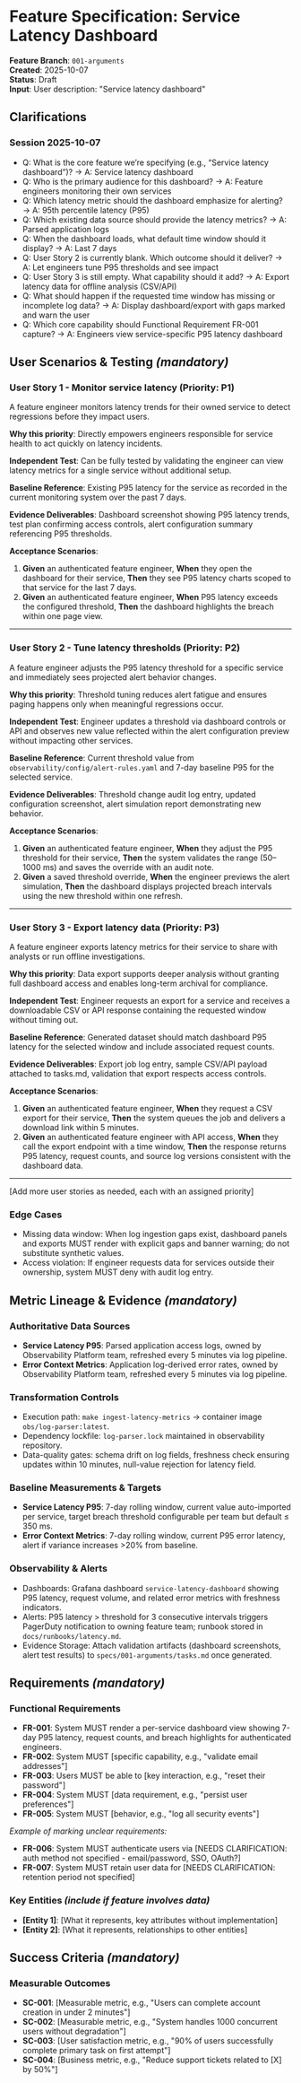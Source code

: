 # Feature Specification: Service Latency Dashboard

**Feature Branch**: `001-arguments`  
**Created**: 2025-10-07  
**Status**: Draft  
**Input**: User description: "Service latency dashboard"

## Clarifications

### Session 2025-10-07

- Q: What is the core feature we’re specifying (e.g., “Service latency dashboard”)? → A: Service latency dashboard
- Q: Who is the primary audience for this dashboard? → A: Feature engineers monitoring their own services
- Q: Which latency metric should the dashboard emphasize for alerting? → A: 95th percentile latency (P95)
- Q: Which existing data source should provide the latency metrics? → A: Parsed application logs
- Q: When the dashboard loads, what default time window should it display? → A: Last 7 days
- Q: User Story 2 is currently blank. Which outcome should it deliver? → A: Let engineers tune P95 thresholds and see impact
- Q: User Story 3 is still empty. What capability should it add? → A: Export latency data for offline analysis (CSV/API)
- Q: What should happen if the requested time window has missing or incomplete log data? → A: Display dashboard/export with gaps marked and warn the user
- Q: Which core capability should Functional Requirement FR-001 capture? → A: Engineers view service-specific P95 latency dashboard

## User Scenarios & Testing *(mandatory)*

<!--
  IMPORTANT: User stories should be PRIORITIZED as user journeys ordered by importance.
  Each user story/journey must be INDEPENDENTLY TESTABLE - meaning if you implement just ONE of them,
  you should still have a viable MVP (Minimum Viable Product) that delivers value.
  
  Assign priorities (P1, P2, P3, etc.) to each story, where P1 is the most critical.
  Think of each story as a standalone slice of functionality that can be:
  - Developed independently
  - Tested independently
  - Deployed independently
  - Demonstrated to users independently
-->

### User Story 1 - Monitor service latency (Priority: P1)

A feature engineer monitors latency trends for their owned service to detect regressions before they impact users.

**Why this priority**: Directly empowers engineers responsible for service health to act quickly on latency incidents.

**Independent Test**: Can be fully tested by validating the engineer can view latency metrics for a single service without additional setup.

**Baseline Reference**: Existing P95 latency for the service as recorded in the current monitoring system over the past 7 days.

**Evidence Deliverables**: Dashboard screenshot showing P95 latency trends, test plan confirming access controls, alert configuration summary referencing P95 thresholds.

**Acceptance Scenarios**:

1. **Given** an authenticated feature engineer, **When** they open the dashboard for their service, **Then** they see P95 latency charts scoped to that service for the last 7 days.
2. **Given** an authenticated feature engineer, **When** P95 latency exceeds the configured threshold, **Then** the dashboard highlights the breach within one page view.

---

### User Story 2 - Tune latency thresholds (Priority: P2)

A feature engineer adjusts the P95 latency threshold for a specific service and immediately sees projected alert behavior changes.

**Why this priority**: Threshold tuning reduces alert fatigue and ensures paging happens only when meaningful regressions occur.

**Independent Test**: Engineer updates a threshold via dashboard controls or API and observes new value reflected within the alert configuration preview without impacting other services.

**Baseline Reference**: Current threshold value from `observability/config/alert-rules.yaml` and 7-day baseline P95 for the selected service.

**Evidence Deliverables**: Threshold change audit log entry, updated configuration screenshot, alert simulation report demonstrating new behavior.

**Acceptance Scenarios**:

1. **Given** an authenticated feature engineer, **When** they adjust the P95 threshold for their service, **Then** the system validates the range (50–1000 ms) and saves the override with an audit note.
2. **Given** a saved threshold override, **When** the engineer previews the alert simulation, **Then** the dashboard displays projected breach intervals using the new threshold within one refresh.

---

### User Story 3 - Export latency data (Priority: P3)

A feature engineer exports latency metrics for their service to share with analysts or run offline investigations.

**Why this priority**: Data export supports deeper analysis without granting full dashboard access and enables long-term archival for compliance.

**Independent Test**: Engineer requests an export for a service and receives a downloadable CSV or API response containing the requested window without timing out.

**Baseline Reference**: Generated dataset should match dashboard P95 latency for the selected window and include associated request counts.

**Evidence Deliverables**: Export job log entry, sample CSV/API payload attached to tasks.md, validation that export respects access controls.

**Acceptance Scenarios**:

1. **Given** an authenticated feature engineer, **When** they request a CSV export for their service, **Then** the system queues the job and delivers a download link within 5 minutes.
2. **Given** an authenticated feature engineer with API access, **When** they call the export endpoint with a time window, **Then** the response returns P95 latency, request counts, and source log versions consistent with the dashboard data.

---

[Add more user stories as needed, each with an assigned priority]

### Edge Cases

<!--
  ACTION REQUIRED: The content in this section represents placeholders.
  Fill them out with the right edge cases.
-->

- Missing data window: When log ingestion gaps exist, dashboard panels and exports MUST render with explicit gaps and banner warning; do not substitute synthetic values.
- Access violation: If engineer requests data for services outside their ownership, system MUST deny with audit log entry.

## Metric Lineage & Evidence *(mandatory)*

### Authoritative Data Sources

- **Service Latency P95**: Parsed application access logs, owned by Observability Platform team, refreshed every 5 minutes via log pipeline.
- **Error Context Metrics**: Application log-derived error rates, owned by Observability Platform team, refreshed every 5 minutes via log pipeline.

### Transformation Controls

- Execution path: `make ingest-latency-metrics` → container image `obs/log-parser:latest`.
- Dependency lockfile: `log-parser.lock` maintained in observability repository.
- Data-quality gates: schema drift on log fields, freshness check ensuring updates within 10 minutes, null-value rejection for latency field.

### Baseline Measurements & Targets

- **Service Latency P95**: 7-day rolling window, current value auto-imported per service, target breach threshold configurable per team but default ≤ 350 ms.
- **Error Context Metrics**: 7-day rolling window, current P95 error latency, alert if variance increases >20% from baseline.

### Observability & Alerts

- Dashboards: Grafana dashboard `service-latency-dashboard` showing P95 latency, request volume, and related error metrics with freshness indicators.
- Alerts: P95 latency > threshold for 3 consecutive intervals triggers PagerDuty notification to owning feature team; runbook stored in `docs/runbooks/latency.md`.
- Evidence Storage: Attach validation artifacts (dashboard screenshots, alert test results) to `specs/001-arguments/tasks.md` once generated.

## Requirements *(mandatory)*

<!--
  ACTION REQUIRED: The content in this section represents placeholders.
  Fill them out with the right functional requirements.
-->

### Functional Requirements

- **FR-001**: System MUST render a per-service dashboard view showing 7-day P95 latency, request counts, and breach highlights for authenticated engineers.
- **FR-002**: System MUST [specific capability, e.g., "validate email addresses"]  
- **FR-003**: Users MUST be able to [key interaction, e.g., "reset their password"]
- **FR-004**: System MUST [data requirement, e.g., "persist user preferences"]
- **FR-005**: System MUST [behavior, e.g., "log all security events"]

*Example of marking unclear requirements:*

- **FR-006**: System MUST authenticate users via [NEEDS CLARIFICATION: auth method not specified - email/password, SSO, OAuth?]
- **FR-007**: System MUST retain user data for [NEEDS CLARIFICATION: retention period not specified]

### Key Entities *(include if feature involves data)*

- **[Entity 1]**: [What it represents, key attributes without implementation]
- **[Entity 2]**: [What it represents, relationships to other entities]

## Success Criteria *(mandatory)*

<!--
  ACTION REQUIRED: Define measurable success criteria.
  These must be technology-agnostic and measurable.
-->

### Measurable Outcomes

- **SC-001**: [Measurable metric, e.g., "Users can complete account creation in under 2 minutes"]
- **SC-002**: [Measurable metric, e.g., "System handles 1000 concurrent users without degradation"]
- **SC-003**: [User satisfaction metric, e.g., "90% of users successfully complete primary task on first attempt"]
- **SC-004**: [Business metric, e.g., "Reduce support tickets related to [X] by 50%"]

